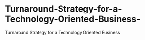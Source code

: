 # Turnaround-Strategy-for-a-Technology-Oriented-Business-
Turnaround Strategy for a Technology Oriented Business 
